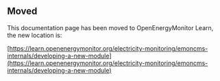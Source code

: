 ## Moved

This documentation page has been moved to OpenEnergyMonitor Learn, the new location is:

[https://learn.openenergymonitor.org/electricity-monitoring/emoncms-internals/developing-a-new-module](https://learn.openenergymonitor.org/electricity-monitoring/emoncms-internals/developing-a-new-module)
